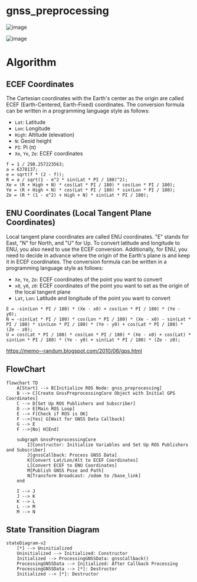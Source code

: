 # gnss_preprocessing

![image](https://github.com/Arcanain/gnss_preprocessing/assets/52307432/4c48a288-4dc6-44d8-b03e-6482577bbfa8)

![image](https://github.com/Arcanain/gnss_preprocessing/assets/52307432/33e85a3d-7d6e-4d6e-bf28-0ee3e07f4d26)

# Algorithm

## ECEF Coordinates

The Cartesian coordinates with the Earth's center as the origin are called ECEF (Earth-Centered, Earth-Fixed) coordinates. The conversion formula can be written in a programming language style as follows:

- `Lat`: Latitude
- `Lon`: Longitude
- `High`: Altitude (elevation)
- `N`: Geoid height
- `PI`: Pi (π)
- `Xe`, `Ye`, `Ze`: ECEF coordinates

```plaintext
f = 1 / 298.257223563;
a = 6378137;
e = sqrt(f * (2 - f));
R = a / sqrt(1 - e^2 * sin(Lat * PI / 180)^2);
Xe = (R + High + N) * cos(Lat * PI / 180) * cos(Lon * PI / 180);
Ye = (R + High + N) * cos(Lat * PI / 180) * sin(Lon * PI / 180);
Ze = (R * (1 - e^2) + High + N) * sin(Lat * PI / 180);
```

## ENU Coordinates (Local Tangent Plane Coordinates)

Local tangent plane coordinates are called ENU coordinates. "E" stands for East, "N" for North, and "U" for Up. To convert latitude and longitude to ENU, you also need to use the ECEF conversion. Additionally, for ENU, you need to decide in advance where the origin of the Earth's plane is and keep it in ECEF coordinates. The conversion formula can be written in a programming language style as follows:

- `Xe`, `Ye`, `Ze`: ECEF coordinates of the point you want to convert
- `x0`, `y0`, `z0`: ECEF coordinates of the point you want to set as the origin of the local tangent plane
- `Lat`, `Lon`: Latitude and longitude of the point you want to convert

```plaintext
E = -sin(Lon * PI / 180) * (Xe - x0) + cos(Lon * PI / 180) * (Ye - y0);
N = -sin(Lat * PI / 180) * cos(Lon * PI / 180) * (Xe - x0) - sin(Lat * PI / 180) * sin(Lon * PI / 180) * (Ye - y0) + cos(Lat * PI / 180) * (Ze - z0);
U = cos(Lat * PI / 180) * cos(Lon * PI / 180) * (Xe - x0) + cos(Lat) * sin(Lon * PI / 180) * (Ye - y0) + sin(Lat * PI / 180) * (Ze - z0);
```

https://memo--randum.blogspot.com/2010/06/gps.html

## FlowChart

```mermaid
flowchart TD
    A[Start] --> B[Initialize ROS Node: gnss_preprocessing]
    B --> C[Create GnssPreprocessingCore Object with Initial GPS Coordinates]
    C --> D[Set Up ROS Publishers and Subscriber]
    D --> E[Main ROS Loop]
    E --> F[Check if ROS is OK]
    F -->|Yes| G[Wait for GNSS Data Callback]
    G --> E
    F -->|No| H[End]

    subgraph GnssPreprocessingCore
        I[Constructor: Initialize Variables and Set Up ROS Publishers and Subscriber]
        J[gnssCallback: Process GNSS Data]
        K[Convert Lat/Lon/Alt to ECEF Coordinates]
        L[Convert ECEF to ENU Coordinates]
        M[Publish GNSS Pose and Path]
        N[Transform Broadcast: /odom to /base_link]
    end

    I --> J
    J --> K
    K --> L
    L --> M
    M --> N

```

## State Transition Diagram

```mermaid
stateDiagram-v2
    [*] --> Uninitialized
    Uninitialized --> Initialized: Constructor
    Initialized --> ProcessingGNSSData: gnssCallback()
    ProcessingGNSSData --> Initialized: After Callback Processing
    ProcessingGNSSData --> [*]: Destructor
    Initialized --> [*]: Destructor
```
